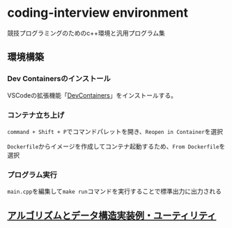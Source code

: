 # coding-interview environment
競技プログラミングのためのc++環境と汎用プログラム集

## 環境構築

### Dev Containersのインストール
VSCodeの拡張機能「[DevContainers](https://marketplace.visualstudio.com/items?itemName=ms-vscode-remote.remote-containers)」をインストールする。

### コンテナ立ち上げ
`command + Shift + P`でコマンドパレットを開き、`Reopen in Container`を選択

`Dockerfile`からイメージを作成してコンテナ起動するため、`From Dockerfile`を選択

### プログラム実行
`main.cpp`を編集して`make run`コマンドを実行することで標準出力に出力される

## [アルゴリズムとデータ構造実装例・ユーティリティ](./docs/README.md)
